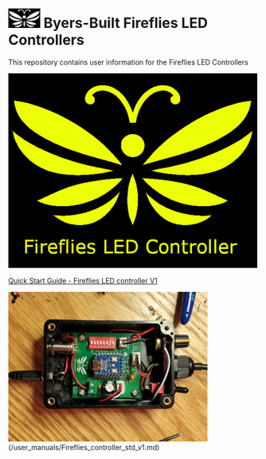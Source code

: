 # <img src="/assets/Firefly_basic_logo.png" width="64">  Byers-Built Fireflies LED Controllers
This repository contains user information for the Fireflies LED Controllers

<img src="assets/Fireflies_basic_logo_w_text.png" width="500">
<br>

[Quick Start Guide - Fireflies LED controller V1](/user_manuals/Fireflies_controller_std_v1.md)
<br>

<img src="/assets/Fireflies_std_vi_open_controller.jpg" width="400">(/user_manuals/Fireflies_controller_std_v1.md)
